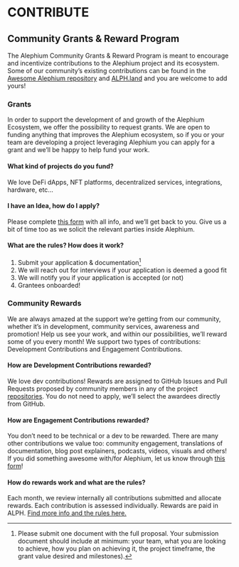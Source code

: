 # CONTRIBUTE
## Community Grants & Reward Program

The Alephium Community Grants & Reward Program is meant to encourage and incentivize contributions to the Alephium project and its ecosystem. Some of our community’s existing contributions can be found in the [Awesome Alephium repository](https://github.com/alephium/awesome-alephium) and [ALPH.land](https://www.alph.land/) and you are welcome to add yours!


### Grants

In order to support the development of and growth of the Alephium Ecosystem, we offer the possibility to request grants. We are open to funding anything that improves the Alephium ecosystem, so if you or your team are developing a project leveraging Alephium you can apply for a grant and we’ll be happy to help fund your work. 

#### What kind of projects do you fund?
We love DeFi dApps, NFT platforms, decentralized services, integrations, hardware, etc…

#### I have an Idea, how do I apply?
Please complete [this form](https://forms.gle/PDJZwxAVKGRBEgdw9) with all info, and we’ll get back to you. Give us a bit of time too as we solicit the relevant parties inside Alephium. 

#### What are the rules? How does it work?
1. Submit your application & documentation[^1]
2. We will reach out for interviews if your application is deemed a good fit
3. We will notify you if your application is accepted (or not)
4. Grantees onboarded!

[^1]: Please submit one document with the full proposal. Your submission document  should include at minimum: your team, what you are looking to achieve, how you plan on achieving it, the project timeframe, the grant value desired and milestones). 

### Community Rewards

We are always amazed at the support we’re getting from our community, whether it’s in development, community services, awareness and promotion! Help us see your work, and within our possibilities, we’ll reward some of you every month! We support two types of contributions: Development Contributions and Engagement Contributions.

#### How are Development Contributions rewarded?
We love dev contributions! Rewards are assigned to GitHub Issues and Pull Requests proposed by community members in any of the project [repositories](https://github.com/orgs/alephium/repositories). You do not need to apply, we’ll select the awardees directly from GitHub.

#### How are Engagement Contributions rewarded?
You don’t need to be technical or a dev to be rewarded. There are many other contributions we value too: community engagement, translations of documentation, blog post explainers, podcasts, videos, visuals and others! If you did something awesome with/for Alephium, let us know through [this form](https://forms.gle/dVCFvn6PuP56oU3K8)!

#### How do rewards work and what are the rules?
Each month, we review internally all contributions submitted and allocate rewards. Each contribution is assessed individually. Rewards are paid in ALPH. [Find more info and the rules here.](https://github.com/alephium/community/blob/master/RewardProgramRules.md)
